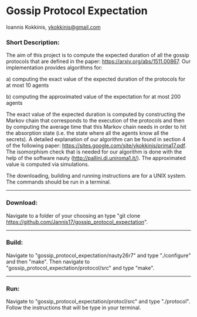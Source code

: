 # Gossip Protocol Expectation

Ioannis Kokkinis, ykokkinis@gmail.com

### Short Description:

The aim of this project is to compute the expected duration of all the gossip protocols that are
defined in the paper: https://arxiv.org/abs/1511.00867.
Our implementation provides algorithms for:

a) computing the exact value of the expected duration of the protocols for at most 10
agents

b) computing the approximated value of the expectation for at most 200 agents

The exact value of the expected duration is computed by constructing the
Markov chain that corresponds to the execution of
the protocols and then by computing the average time that this Markov
chain needs in order to hit the absorption state (i.e. the state where
all the agents know all the secrets). A detailed explanation of our algorithm
can be found in section 4 of the following paper: https://sites.google.com/site/ykokkinis/prima17.pdf.
The isomorphism check that is needed for
our algorithm is done with the help of the software nauty (http://pallini.di.uniroma1.it/).
The approximated value is computed via simulations. 

The downloading, building and running instructions are
for a UNIX system. The commands should be run in a terminal.

---

### Download:

Navigate to a folder of your choosing an type
"git clone https://github.com/Jannis17/gossip_protocol_expectation".

---

### Build:


Navigate to "gossip_protocol_expectation/nauty26r7" and type "./configure" and then "make".
Then navigate to "gossip_protocol_expectation/protocol/src" and type "make".

---

### Run:
Navigate to "gossip_protocol_expectation/protocl/src" and type
"./protocol". Follow the instructions that will be type in your terminal.
